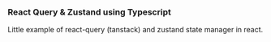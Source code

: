 ### React Query & Zustand using Typescript


Little example of react-query (tanstack) and zustand state manager in react.